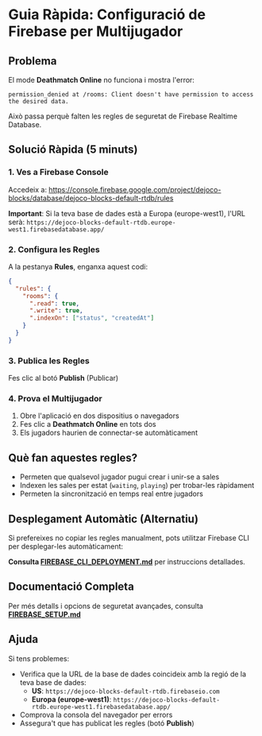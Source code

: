 # Guia Ràpida: Configuració de Firebase per Multijugador

## Problema

El mode **Deathmatch Online** no funciona i mostra l'error:
```
permission_denied at /rooms: Client doesn't have permission to access the desired data.
```

Això passa perquè falten les regles de seguretat de Firebase Realtime Database.

## Solució Ràpida (5 minuts)

### 1. Ves a Firebase Console

Accedeix a: https://console.firebase.google.com/project/dejoco-blocks/database/dejoco-blocks-default-rtdb/rules

**Important**: Si la teva base de dades està a Europa (europe-west1), l'URL serà:
`https://dejoco-blocks-default-rtdb.europe-west1.firebasedatabase.app/`

### 2. Configura les Regles

A la pestanya **Rules**, enganxa aquest codi:

```json
{
  "rules": {
    "rooms": {
      ".read": true,
      ".write": true,
      ".indexOn": ["status", "createdAt"]
    }
  }
}
```

### 3. Publica les Regles

Fes clic al botó **Publish** (Publicar)

### 4. Prova el Multijugador

1. Obre l'aplicació en dos dispositius o navegadors
2. Fes clic a **Deathmatch Online** en tots dos
3. Els jugadors haurien de connectar-se automàticament

## Què fan aquestes regles?

- Permeten que qualsevol jugador pugui crear i unir-se a sales
- Indexen les sales per estat (`waiting`, `playing`) per trobar-les ràpidament
- Permeten la sincronització en temps real entre jugadors

## Desplegament Automàtic (Alternatiu)

Si prefereixes no copiar les regles manualment, pots utilitzar Firebase CLI per desplegar-les automàticament:

**Consulta [FIREBASE_CLI_DEPLOYMENT.md](FIREBASE_CLI_DEPLOYMENT.md)** per instruccions detallades.

## Documentació Completa

Per més detalls i opcions de seguretat avançades, consulta **[FIREBASE_SETUP.md](FIREBASE_SETUP.md)**

## Ajuda

Si tens problemes:
- Verifica que la URL de la base de dades coincideix amb la regió de la teva base de dades:
  - **US**: `https://dejoco-blocks-default-rtdb.firebaseio.com`
  - **Europa (europe-west1)**: `https://dejoco-blocks-default-rtdb.europe-west1.firebasedatabase.app/`
- Comprova la consola del navegador per errors
- Assegura't que has publicat les regles (botó **Publish**)
